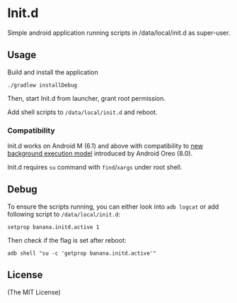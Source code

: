 # Init.d

Simple android application running scripts in /data/local/init.d as super-user.

## Usage

Build and install the application

```
./gradlew installDebug
```

Then, start Init.d from launcher, grant root permission.

Add shell scripts to `/data/local/init.d` and reboot.

### Compatibility

Init.d works on Android M (6.1) and above with compatibility to [new background execution model](https://developer.android.com/reference/android/app/job/JobScheduler)
introduced by Android Oreo (8.0).

Init.d requires `su` command with `find`/`xargs` under root shell.

## Debug

To ensure the scripts running, you can either look into `adb logcat` or add following script to `/data/local/init.d`:

```
setprop banana.initd.active 1
```

Then check if the flag is set after reboot:

```
adb shell "su -c 'getprop banana.initd.active'"
```

## License

(The MIT License)

